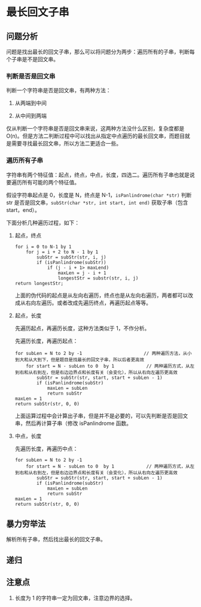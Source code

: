 # 最长回文子串

## 问题分析

问题是找出最长的回文子串，那么可以将问题分为两步：遍历所有的子串，判断每个子串是不是回文串。

### 判断是否是回文串

判断一个字符串是否是回文串，有两种方法：

1. 从两端到中间

2. 从中间到两端

仅从判断一个字符串是否是回文串来说，这两种方法没什么区别，复杂度都是 O(n)。但是方法二判断过程中可以找出从指定中点遍历的最长回文串，而题目就是需要寻找最长回文串，所以方法二更适合一些。

### 遍历所有子串

字符串有两个特征值：起点，终点，中点，长度，四选二。遍历所有子串也就是说要遍历所有可能的两个特征值。

假设字符串起点是 0，长度是 N，终点是 N-1，`isPanlindrome(char *str)` 判断 str 是否是回文串，`subStr(char *str, int start, int end)` 获取子串（包含 start，end）。

下面分析几种遍历过程，如下：

1. 起点，终点

    ```code
    for i = 0 to N-1 by 1
        for j = i + 2 to N - 1 by 1
            subStr = subStr(str, i, j)
            if (isPanlindrome(subStr))
                if (j - i + 1> maxLend)
                    maxLen = j - i + 1
                    longestStr = substr(str, i, j)
    return longestStr;
    ```

    上面的伪代码的起点是从左向右遍历，终点也是从左向右遍历，两者都可以改成从右向左遍历。或者改成先遍历终点，再遍历起点等等。

2. 起点，长度

    先遍历起点，再遍历长度，这种方法类似于 1，不作分析。

    先遍历长度，再遍历起点：

    ```code
    for subLen = N to 2 by -1                       // 两种遍历方法，从小到大和从大到下，但是题目是找最长的回文子串，所以后者更高效
        for start = N - subLen to 0  by 1            // 两种遍历方式，从左到右和从右到左，但是右边边界点和长度有关（会变化），所以从右向左遍历更高效
            subStr = subStr(str, start, start + subLen - 1)
            if (isPanlindrome(subStr)
                maxLen = subLen
                return subStr
    maxLen = 1
    return subStr(str, 0, 0)
    ```

    上面运算过程中会计算出子串，但是并不是必要的，可以先判断是否是回文串，然后再计算子串（修改 isPanlindrome 函数。

3. 中点，长度

    先遍历长度，再遍历中点：

    ```code
    for subLen = N to 2 by -1
        for start = N - subLen to 0  by 1            // 两种遍历方式，从左到右和从右到左，但是右边边界点和长度有关（会变化），所以从右向左遍历更高效
            subStr = subStr(str, start, start + subLen - 1)
            if (isPanlindrome(subStr)
                maxLen = subLen
                return subStr
    maxLen = 1
    return subStr(str, 0, 0)
    ```

## 暴力穷举法

解析所有子串，然后找出最长的回文子串。

## 递归

## 注意点

1. 长度为 1 的字符串一定为回文串，注意边界的选择。
